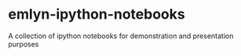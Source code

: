 emlyn-ipython-notebooks
=======================

A collection of ipython notebooks for demonstration and presentation purposes
